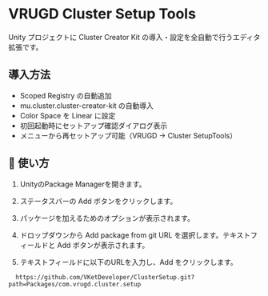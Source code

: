 # VRUGD Cluster Setup Tools

Unity プロジェクトに Cluster Creator Kit の導入・設定を全自動で行うエディタ拡張です。

## 導入方法
- Scoped Registry の自動追加  
- mu.cluster.cluster-creator-kit の自動導入  
- Color Space を Linear に設定  
- 初回起動時にセットアップ確認ダイアログ表示  
- メニューから再セットアップ可能（VRUGD → Cluster SetupTools）

## 🚀 使い方

1. UnityのPackage Managerを開きます。
2. ステータスバーの Add  ボタンをクリックします。
3. パッケージを加えるためのオプションが表示されます。
4. ドロップダウンから Add package from git URL を選択します。テキストフィールドと Add ボタンが表示されます。

5. テキストフィールドに以下のURLを入力し、Add をクリックします。

```
  https://github.com/VKetDeveloper/ClusterSetup.git?path=Packages/com.vrugd.cluster.setup
```
